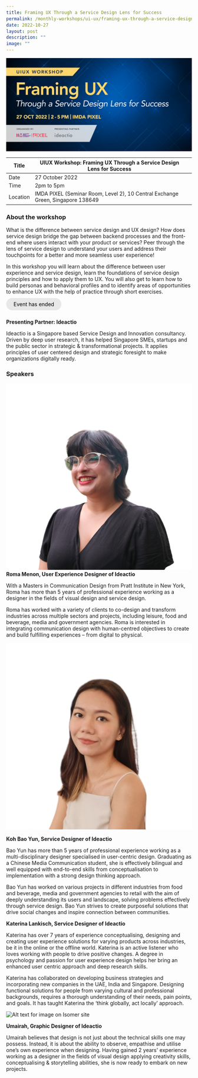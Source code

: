 ```yaml
---
title: Framing UX Through a Service Design Lens for Success
permalink: /monthly-workshops/ui-ux/framing-ux-through-a-service-design-lens/
date: 2022-10-27
layout: post
description: ""
image: ""
---
```

![27 Oct- UIUX](/images/Events/UIUX/PIXEL_UIUX-Workshop---Framing-UX-Through-a-Service-Design-Lens-for-Success_1600x800.jpg)

| Title | UIUX Workshop: Framing UX Through a Service Design Lens for Success | | 
| -------- | -------- | --------| 
| Date  | 27 October 2022  | 
| Time  | 2pm to 5pm  |
| Location  | IMDA PIXEL (Seminar Room, Level 2), 10 Central Exchange Green, Singapore 138649 |

### About the workshop 

What is the difference between service design and UX design? How does service design bridge the gap between backend processes and the front-end where users interact with your product or services? Peer through the lens of service design to understand your users and address their touchpoints for a better and more seamless user experience! 

In this workshop you will learn about the difference between user experience and service design, learn the foundations of service design principles and how to apply them to UX. You will also get to learn how to build personas and behavioral profiles and to identify areas of opportunities to enhance UX with the help of practice through short exercises.
<br><br><a href="" target="_blank" style="background-color: #E8E8E8; color: black; text-decoration: none; border-radius: 100px; padding-left: 20px; padding-right: 20px; padding-top:8px; padding-bottom:8px">Event has ended</a><br><br>

**Presenting Partner: Ideactio**

Ideactio is a Singapore based Service Design and Innovation consultancy. Driven by deep user research, it has helped Singapore SMEs, startups and the public sector in strategic & transformational projects. It applies principles of user centered design and strategic foresight to make organizations digitally ready.

### Speakers 


![roma](/images/Events/UIUX/30.png)
**Roma Menon, User Experience Designer of Ideactio**

With a Masters in Communication Design from Pratt Institute in New York, Roma has more than 5 years of professional experience working as a designer in the fields of visual design and service design.

Roma has worked with a variety of clients to co-design and transform industries across multiple sectors and projects, including leisure, food and beverage, media and government agencies. Roma is interested in integrating communication design with human-centred objectives to create and build fulfilling experiences – from digital to physical.

![Bao Yun](/images/Events/UIUX/31.png)

**Koh Bao Yun, Service Designer of Ideactio**

Bao Yun has more than 5 years of professional experience working as a multi-disciplinary designer specialised in user-centric design. Graduating as a Chinese Media Communication student, she is effectively bilingual and well equipped with end-to-end skills from conceptualisation to implementation with a strong design thinking approach.

Bao Yun has worked on various projects in different industries from food and beverage, media and government agencies to retail with the aim of deeply understanding its users and landscape, solving problems effectively through service design. Bao Yun strives to create purposeful solutions that drive social changes and inspire connection between communities.


**Katerina Lankisch, Service Designer of Ideactio**

Katerina has over 7 years of experience conceptualising, designing and creating user experience solutions for varying products across industries, be it in the online or the offline world. Katerina is an active listener who loves working with people to drive positive changes. A degree in psychology and passion for user experience design helps her bring an enhanced user centric approach and deep research skills.

Katerina has collaborated on developing business strategies and incorporating new companies in the UAE, India and Singapore. Designing functional solutions for people from varying cultural and professional backgrounds, requires a thorough understanding of their needs, pain points, and goals. It has taught Katerina the ‘think globally, act locally’ approach.

![Alt text for image on Isomer site](/images/ui-ux/uuiuxoct.png) 

**Umairah, Graphic Designer of Ideactio**

Umairah believes that design is not just about the technical skills one may possess. Instead, it is about the ability to observe, empathise and utilise one’s own experience when designing. Having gained 2 years' experience working as a designer in the fields of visual design applying creativity skills, conceptualising & storytelling abilities, she is now ready to embark on new projects.